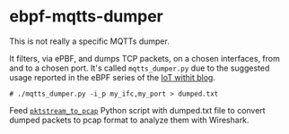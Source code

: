 # ebpf-mqtts-dumper

This is not really a specific MQTTs dumper.

It filters, via ePBF, and dumps TCP packets, on a chosen interfaces, from and to a chosen port. It's called `mqtts_dumper.py` due to the suggested usage reported in the eBPF series of the [IoT withit blog](https://iotwith.it/blog/).

    # ./mqtts_dumper.py -i_p my_ifc,my_port > dumped.txt

Feed [`pktstream_to_pcap`](https://github.com/iotwithit/pktstream_to_pcap) Python script with dumped.txt file to convert dumped packets to pcap format to analyze them with Wireshark.

